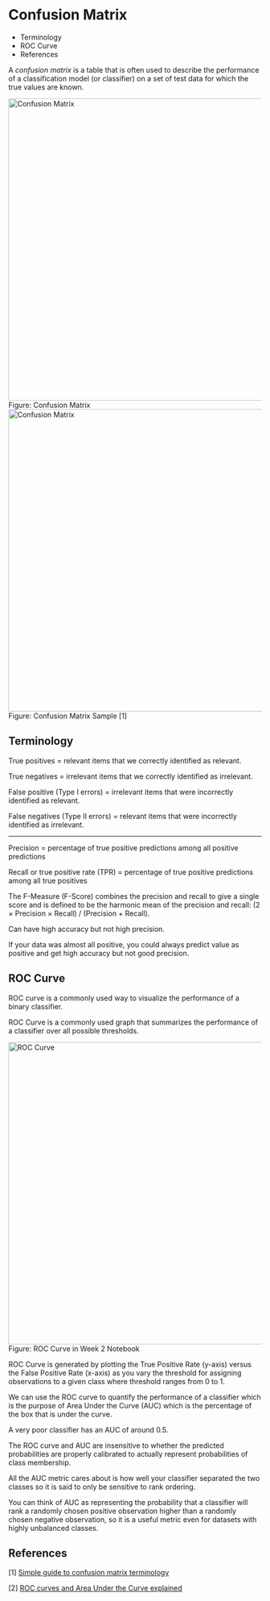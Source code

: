 # Confusion Matrix

<!-- MarkdownTOC -->

- Terminology
- ROC Curve
- References

<!-- /MarkdownTOC -->

A _confusion matrix_ is a table that is often used to describe the performance of a classification model (or classifier) on a set of test data for which the true values are known. 

<div class="image-preview">
  <div><img width="600" alt="Confusion Matrix" src="https://user-images.githubusercontent.com/2695661/151418339-8ef5f171-8f14-4974-ae24-7f6b33202c5b.jpeg" /></div>
  <caption>Figure: Confusion Matrix</caption>
</div>

<div class="image-preview">
    <div><img width="600" alt="Confusion Matrix" src="https://user-images.githubusercontent.com/2695661/151418583-57ef8547-c9f9-4f42-9424-24d134ba60b2.jpeg" /></div>
  <caption>Figure: Confusion Matrix Sample [1]</caption>
</div>



## Terminology

True positives = relevant items that we correctly identified as relevant.

True negatives = irrelevant items that we correctly identified as irrelevant.

False positive (Type I errors) = irrelevant items that were incorrectly identified as relevant.

False negatives (Type II errors) = relevant items that were incorrectly identified as irrelevant.

----------

Precision = percentage of true positive predictions among all positive predictions

Recall or true positive rate (TPR) = percentage of true positive predictions among all true positives

The F-Measure (F-Score) combines the precision and recall to give a single score and is defined to be the harmonic mean of the precision and recall: (2 × Precision × Recall) / (Precision + Recall).

Can have high accuracy but not high precision.

If your data was almost all positive, you could always predict value as positive and get high accuracy but not good precision.


## ROC Curve

ROC curve is a commonly used way to visualize the performance of a binary classifier.

ROC Curve is a commonly used graph that summarizes the performance of a classifier over all possible thresholds. 


<div class="image-preview">
  <div><img width="600" alt="ROC Curve" src="https://user-images.githubusercontent.com/2695661/151419963-98e3e66c-5e28-446a-89e8-572b2c1bc049.jpeg" /></div>
  <caption>Figure: ROC Curve in Week 2 Notebook</caption>
</div>


ROC Curve is generated by plotting the True Positive Rate (y-axis) versus the False Positive Rate (x-axis) as you vary the threshold for assigning observations to a given class where threshold ranges from 0 to 1.

We can use the ROC curve to quantify the performance of a classifier which is the purpose of Area Under the Curve (AUC) which is the percentage of the box that is under the curve. 

A very poor classifier has an AUC of around 0.5. 

The ROC curve and AUC are insensitive to whether the predicted probabilities are properly calibrated to actually represent probabilities of class membership. 

All the AUC metric cares about is how well your classifier separated the two classes so it is said to only be sensitive to rank ordering. 

You can think of AUC as representing the probability that a classifier will rank a randomly chosen positive observation higher than a randomly chosen negative observation, so it is a useful metric even for datasets with highly unbalanced classes.


## References

[1] [Simple guide to confusion matrix terminology](https://www.dataschool.io/simple-guide-to-confusion-matrix-terminology/)

[2] [ROC curves and Area Under the Curve explained](https://www.dataschool.io/roc-curves-and-auc-explained/)

